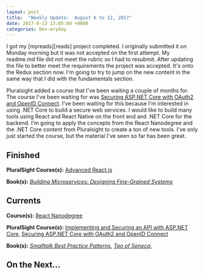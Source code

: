 ```yaml
---
layout: post
title:  "Weekly Update:  August 6 to 12, 2017"
date: 2017-8-13 13:05:00 +0000
categories: Dev-eryday
---
```

I got my [myreads][reads] project completed. I originally submitted it on Monday morning but it was not accepted on the first attempt. My readme.md file did not meet the rubric so I had to resubmit. After updating the file to better meet the requirements the project was accepted. It's onto the Redux section now. I'm going to try to jump on the new content in the same way that I did with the fundamentals section.

Pluralsight added a course that I've been waiting a couple of months for. The course I've been waiting for was [Securing ASP.NET Core with OAuth2 and OpenID Connect][secure]. I've been waiting for this because I'm interested in using .NET Core to build a secure web services. I would like to build many tools using React and React Native on the front end and .NET Core for the backend. I'm going to apply the concepts from the React Nanodegree and the .NET Core content from Pluralsight to create a ton of new tools. I've only just started the course, but the material I've seen so far has been great.

Finished
--------
**PluralSight Course(s):** [Advanced React.js][arjs]

**Book(s):** *[Building Microservices: Designing Fine-Grained Systems][micro]*

Currents
--------
**Course(s):** [React Nanodegree][rnd]

**PluralSight Course(s):** [Implementing and Securing an API with ASP.NET Core][core], [Securing ASP.NET Core with OAuth2 and OpenID Connect][secure]

**Book(s):** *[Smalltalk Best Practice Patterns][sbp]*, *[Tao of Seneca][tao]*, 

On the Next...
--------

[core]: https://app.pluralsight.com/library/courses/aspdotnetcore-implementing-securing-api/table-of-contents
[sbp]: https://www.amazon.com/Smalltalk-Best-Practice-Patterns-Kent/dp/013476904X
[rnd]: https://www.udacity.com/course/react-nanodegree--nd019
[arjs]: https://app.pluralsight.com/library/courses/reactjs-advanced/table-of-contents
[tao]: https://tim.blog/2017/07/06/tao-of-seneca/
[micro]: https://www.amazon.com/Building-Microservices-Designing-Fine-Grained-Systems/dp/1491950358/ref=sr_1_1?ie=UTF8&qid=1501815666&sr=8-1&keywords=microservices
[secure]: https://app.pluralsight.com/library/courses/asp-dotnet-core-oauth2-openid-connect-securing/table-of-contents